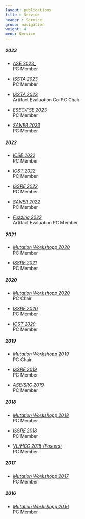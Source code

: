 ```yaml
---
layout: publications
title : Service
header : Service
group: navigation
weight: 4
menu: Service
---
```

##### 2023
* [ASE 2023_](https://conf.researchr.org/home/ase-2023)<br/>
  PC Member

* [_ISSTA 2023_](https://conf.researchr.org/home/issta-2023)<br/>
  PC Member

* [_ISSTA 2023_](https://conf.researchr.org/home/issta-2023)<br/>
  Artifact Evaluation Co-PC Chair

* [_ESEC/FSE 2023_](https://2023.esec-fse.org/committee/fse-2023-research-papers-program-committee)<br/>
  PC Member

* [_SANER 2023_](https://saner2023.must.edu.mo/programCommittee)<br/>
  PC Member


##### 2022

* [_ICSE 2022_](https://conf.researchr.org/committee/icse-2022/icse-2022-papers-program-committee)<br/>
  PC Member

* [_ICST 2022_](https://icst2022.vrain.upv.es/committee/icst-2022-papers-program-committee)<br/>
  PC Member

* [_ISSRE 2022_](https://issre2022.github.io/committee_research-PC.html)<br/>
  PC Member


* [_SANER 2022_](https://saner2022.uom.gr/programCommittee)<br/>
  PC Member

* [_Fuzzing 2022_](https://fuzzingworkshop.github.io/index.html)<br/>
  Artifact Evaluation PC Member


##### 2021

* [_Mutation Workshopp 2020_](https://icst2021.icmc.usp.br/committee/mutation-2021-papers-program-committee)<br/>
  PC Member

* [_ISSRE 2021_](http://2021.issre.net/research-committees)<br/>
  PC Member

##### 2020

* [_Mutation Workshopp 2020_](https://mutation-workshop.github.io/2020/)<br/>
  PC Chair

* [_ISSRE 2020_](http://2020.issre.net/research-committees.html)<br/>
  PC Member

* [_ICST 2020_](https://icst2020.info/committee/icst-2020-papers-program-committee.html)<br/>
  PC Member


##### 2019

* [_Mutation Workshopp 2019_](https://mutation-workshop.github.io/2019/)<br/>
  PC Chair

* [_ISSRE 2019_](https://2019.issre.net/research-pc.html)<br/>
  PC Member

* [_ASE/SRC 2019_](https://2019.ase-conferences.org/committee/ase-2019-student-research-competition-program-committee)<br/>
  PC Member

##### 2018

* [_Mutation Workshopp 2018_](https://mutation-workshop.github.io/2018/)<br/>
  PC Member

* [_ISSRE 2018_](https://2018.issre.net/research-pc.html)<br/>
  PC Member

* [_VL/HCC 2018 (Posters)_](https://vlhcc18.github.io/call_posters.html)<br/>
  PC Member


##### 2017

* [_Mutation Workshopp 2017_](https://mutation-workshop.github.io/2017/)<br/>
  PC Member

##### 2016

* [_Mutation Workshopp 2016_](https://mutation-workshop.github.io/2016/)<br/>
  PC Member

